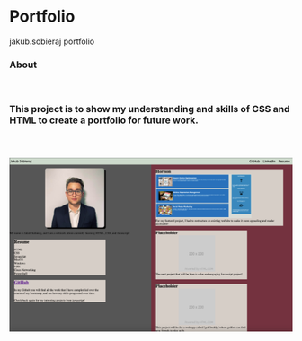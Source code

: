 # Portfolio
jakub.sobieraj portfolio

<h3> About <h3>
<br>
<p> This project is to show my understanding and skills of CSS and HTML to create a portfolio for future work.<p>
<br>
  <br>

<img src=https://github.com/jsobie3/Portfolio/blob/main/Assets/images/Portfolio%20SC.png>


